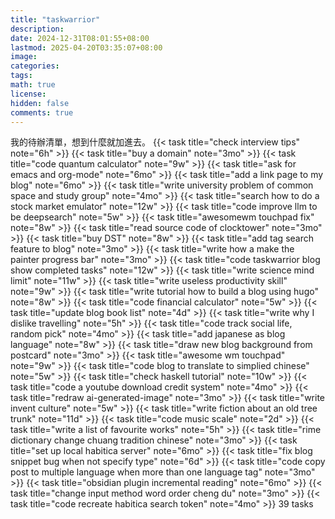 ```yaml
---
title: "taskwarrior"
description: 
date: 2024-12-31T08:01:55+08:00
lastmod: 2025-04-20T03:35:07+08:00
image: 
categories: 
tags: 
math: true
license: 
hidden: false
comments: true
---
```


我的待辦清單，想到什麼就加進去。
{{< task title="check interview tips" note="6h" >}}
{{< task title="buy a domain" note="3mo" >}}
{{< task title="code quantum calculator" note="9w" >}}
{{< task title="ask for emacs and org-mode" note="6mo" >}}
{{< task title="add a link page to my blog" note="6mo" >}}
{{< task title="write university problem of common space and study group" note="4mo" >}}
{{< task title="search how to do a stock market emulator" note="12w" >}}
{{< task title="code improve llm to be deepsearch" note="5w" >}}
{{< task title="awesomewm touchpad fix" note="8w" >}}
{{< task title="read source code of clocktower" note="3mo" >}}
{{< task title="buy DST" note="8w" >}}
{{< task title="add tag search feature to blog" note="3mo" >}}
{{< task title="write how a make the painter progress bar" note="3mo" >}}
{{< task title="code taskwarrior blog show completed tasks" note="12w" >}}
{{< task title="write science mind limit" note="11w" >}}
{{< task title="write useless productivity skill" note="9w" >}}
{{< task title="write tutorial how to build a blog using hugo" note="8w" >}}
{{< task title="code financial calculator" note="5w" >}}
{{< task title="update blog book list" note="4d" >}}
{{< task title="write why I dislike travelling" note="5h" >}}
{{< task title="code track social life, random pick" note="4mo" >}}
{{< task title="add japanese as blog language" note="8w" >}}
{{< task title="draw new blog background from postcard" note="3mo" >}}
{{< task title="awesome wm touchpad" note="9w" >}}
{{< task title="code blog to translate to simplied chinese" note="5w" >}}
{{< task title="check haskell tutorial" note="10w" >}}
{{< task title="code a youtube download credit system" note="4mo" >}}
{{< task title="redraw ai-generated-image" note="3mo" >}}
{{< task title="write invent culture" note="5w" >}}
{{< task title="write fiction about an old tree trunk" note="11d" >}}
{{< task title="code music scale" note="2d" >}}
{{< task title="write a list of favourite works" note="5h" >}}
{{< task title="rime dictionary change chuang tradition chinese" note="3mo" >}}
{{< task title="set up local habitica server" note="6mo" >}}
{{< task title="fix blog snippet bug when not specify type" note="6d" >}}
{{< task title="code copy post to multiple language when more than one language tag" note="3mo" >}}
{{< task title="obsidian plugin incremental reading" note="6mo" >}}
{{< task title="change input method word order cheng du" note="3mo" >}}
{{< task title="code recreate habitica search token" note="4mo" >}}
39 tasks